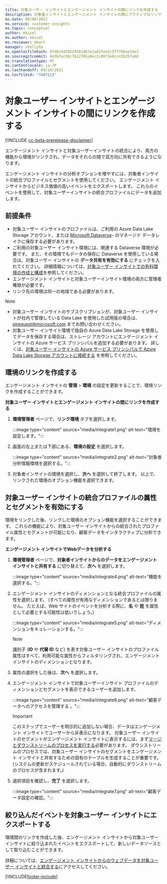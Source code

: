 ```yaml
---
title: 対象ユーザー インサイトとエンゲージメント インサイトの間にリンクを作成する
description: 対象者インサイトとエンゲージメント インサイトの間にアクティブなリンクを作成して、データの双方向共有を可能にします。
ms.date: 09/08/2021
ms.service: customer-insights
ms.topic: conceptual
author: mkisel
ms.author: mkisel
ms.reviewer: mhart
manager: shellyha
ms.openlocfilehash: 0fdbc93292291814b2e1a62fee2c5ff796ae14e2
ms.sourcegitcommit: 4e5b7ec50c7612765a9ec2c8673e0cc43b357abb
ms.translationtype: HT
ms.contentlocale: ja-JP
ms.lasthandoff: 09/10/2021
ms.locfileid: "7487113"
---
```

# <a name="create-a-link-between-audience-insights-and-engagement-insights"></a>対象ユーザー インサイトとエンゲージメント インサイトの間にリンクを作成する

[!INCLUDE [cc-beta-prerelease-disclaimer](includes/cc-beta-prerelease-disclaimer.md)]

エンゲージメント インサイトと対象ユーザーインサイトの統合により、両方の機能から環境がリンクされ、データをそれらの間で双方向に共有できるようになります。

エンゲージメント インサイトの分析オプションを増やすには、対象者インサイトの統合プロファイルとセグメントを使用してください。 エンゲージメント インサイトからビジネス価値の高いイベントをエクスポートします。 これらのイベントを使用して、対象ユーザーインサイトの統合プロファイルにデータを追加します。

## <a name="prerequisites"></a>前提条件

- 対象ユーザー インサイトのプロファイルは、ご利用の Azure Data Lake Storage アカウント、または [Microsoft Dataverse](/powerapps/maker/data-platform/data-platform-intro.md)&ndash; のマネージド データレイクに保存する必要があります。 
- ご利用の対象ユーザー インサイト環境には、関連する Dataverse 環境が必要です。 また、その環境でもデータの保存に Dataverse を使用している場合は、対象ユーザー インサイトの **データ共有を有効にする** にチェックを入れてください。 詳細情報については、[対象ユーザー インサイトでの有料環境の作成と構成](../audience-insights/get-started-paid.md)を参照してください。
- エンゲージメント インサイトと対象ユーザーインサイト環境の両方に管理者権限が必要です。
- リンク先の環境は同一の地域である必要があります。

> [!NOTE]
> - 対象ユーザー インサイトのサブスクリプションが、対象ユーザー インサイトが社内で管理している Data Lake を使用した試用版の場合は、[pirequest@microsoft.com](mailto:pirequest@microsoft.com) までお問い合わせください。 
> - 対象ユーザー インサイト環境で独自の Azure Data Lake Storage を使用してデータを保存する場合は、ストレージ アカウントにエンゲージメント インサイトの Azure サービス プリンシパルを追加する必要があります。 詳しくは、[対象ユーザー インサイトの Azure サービス プリンシパルで Azure Data Lake Storage アカウントに接続する](../audience-insights/connect-service-principal.md) を参照してください。 


## <a name="create-an-environment-link"></a>環境のリンクを作成する

エンゲージメント インサイトの **管理** > **環境** の設定を更新することで、環境リンクを作成することができます。

**対象ユーザー インサイトとエンゲージメント インサイトの間にリンクを作成する**

1. **環境管理者** ページで、**リンク環境** タブを選択します。

    :::image type="content" source="media/integrate1.png" alt-text="環境を設定します。":::

1. 画面の左上または下部にある、**環境の設定** を選択します。

     :::image type="content" source="media/integrate2.png" alt-text="対象者分析情報環境を選択する。":::

1. 対象者インサイトの環境を選択し、**次へ** を選択して終了します。 以上で、リンクされた環境のオプション機能を選択できます。
 
## <a name="enable-audience-insights-unified-profiles-attributes-and-segments"></a>対象ユーザー インサイトの統合プロファイルの属性とセグメントを有効にする

環境をリンクした後、リンクした環境のオプション機能を選択することができます。 これらの機能により、対象ユーザー インサイトからの統合されたプロファイル属性とセグメントが可能になり、顧客データをインタラクティブに分析できます。

**エンゲージメント インサイトでWebデータを分析する**

1. **環境管理者** ページで、**対象者インサイトからのデータをエンゲージメント インサイトと共有する** に切り替えて、**次へ** を選択します。

    :::image type="content" source="media/integrate4.png" alt-text="機能を選択する。":::

1. エンゲージメント インサイトのディメンションとなる統合プロファイルの属性を選択します。 (すべての属性が有用なディメンションであるとは限りません。 たとえば、Web サイトのイベントを分析する際に、**名** や **姓** を属性として必要とする可能性は低いでしょう。)

    :::image type="content" source="media/integrate5.png" alt-text="ディメンションをキュレーションする。":::

   >[!NOTE]
   > 識別子 (**ID** や **代替 ID** など) を表す対象ユーザー インサイトのプロファイル属性はすべて、利用可能な属性からフィルタリングされ、エンゲージメント インサイトのディメンションとなります。

1. 属性の選択をした後は、**次へ** を選択します。
1. エンゲージメント インサイトで対象ユーザーインサイト プロファイルのディメンションとセグメントを表示できるユーザーを追加します。

    :::image type="content" source="media/integrate6.png" alt-text="顧客データへのアクセスを管理する 。":::

   > [!IMPORTANT]
   > このステップでユーザーを明示的に追加しない場合、データはエンゲージメント インサイトでユーザーから非表示になります。
   > 対象ユーザー インサイトのセグメントがエンゲージメント インサイトに表示するには、まず[マージとダウンストリームのプロセスを実行する](../audience-insights/merge-entities.md)必要があります。 ダウンストリームのプロセスでは、対象ユーザー インサイトのセグメントをエンゲージメント インサイトと共有するための固有のテーブルを生成することが重要です。 (システムの更新がスケジュールされている場合、自動的にダウンストリームのプロセスが含まれます。)

1. 選択項目を確認し、**完了** を選択します。

    :::image type="content" source="media/integrate7.png" alt-text="顧客データ設定の確認。":::

## <a name="export-refined-events-to-audience-insights"></a>絞り込んだイベントを対象ユーザー インサイトにエクスポートする

環境間のリンクを作成した後、エンゲージメント インサイトから対象ユーザー インサイトに絞り込まれたイベントをエクスポートして、新しいデータソースとして取り込むことができます。 

詳細については、[エンゲージメント インサイトからのウェブデータを対象ユーザー インサイトと統合する](../audience-insights/integrate-engagement-insights.md)にアクセスしてください。

<!--
## Share engagement insights refined events with audience insights

After you create a link between environments, a new option becomes available for you to share [refined events](refined-events.md) with audience insights.

Consider the following when creating refined events for audience insights: 

- Provide a meaningful name for the refined event. It will be used as an activity name in audience insights.
- Select at least the following properties to create an activity in audience insights: 
    - Signal.Action.Name indicates the activity details.
    - Signal.User.Id maps with the customer ID.
    - Signal.View.Uri is a web address as a basis for segments or measures.
    - Signal.Export.Id is a primary key for events.
    - Signal.Timestamp determines the date and time for the activity.

To share refined events:

1. From the engagement insights menu, select **Data** and then select the **Events** tab.
2. On the **Action** menu, select **Share as activity**.

    :::image type="content" source="media/integrate8.png" alt-text="Data shared events settings.":::

3. You can view and stop actively shared events on the **Export and Sharing** tab.
4. -- per Michael K, we need a mock here (Mukesh needs to update to reflect what happens in AUI once a user shares a refined event (i.e. no longer AUI, data wrangler needs to go discover data in the storage, the shared event is available as a DS and entity, correct?)

### Attach refined events shared as activities to unified profiles in audience insights

You can bring customer web activity data from engagement insights into audience insights. In addition to transactional, demographic, or behavioral data, you can view activities on the web in unified customer profiles. You can then use these profiles to get insights such as segments, measures, and predictions for audience activation.

Follow the steps in [data unification](../audience-insights/data-unification.md) to map, match, and merge website authentication information to unified profiles in audience insights.

You can also share refined events that are now available in audience insights, identified as data sources and entities. 

Next, you can relate event data from engagement insights as unified activities in customer profiles.

### Relate refined event data as an activity of a customer profile

After unifying the data, you can configure the activity for the customer profile. For more information, go to [Customer activities](../audience-insights/activities.md).

:::image type="content" source="media/web-event-activity.png" alt-text="Activities page with expanded Edit activity pane.":::

Next, configure the new activity by using mapping elements: 

- **Primary Key**: Signal.Export.Id, a unique ID that is available for every event record in engagement insights. This property is automatically generated.

- **Timestamp**: Signal.Timestamp in the event property.

- **Event**: Signal.Name, the event name that you want to track.

- **Web address**: Signal.View.Uri that refers to the URI of the page that created the event.

- **Details**: Signal.Action.Name to represent the information to associate with the event. The selected property in this case indicates that the event is for email promotion.

- **Activity type**: In this example, we choose the existing activity type WebLog. This selection is a useful filter option to run prediction models or create segments based on this activity type.

- **Set up relationship**: This important setting ties the activity to existing customer profiles. **Signal.User.Id** is the identifier configured in the SDK to be collected. It relates to the user ID in other data sources that are configured in audience insights. 

This example configures the relationship between Signal.User.Id and RetailCustomers:CustomerRetailId, which is the primary key that was identified in the map step of the data unification process.

After processing the activities, you can review customer records and open a customer card to see activities from engagement insights in the timeline. 

> [!TIP]
> To find a customer ID that has an engagement insights activity, go to **Entities** and preview the data for the UnifiedActivity entity. **ActivityTypeDisplay = WebLog** contains the engagement insights activity configured in the preceding example. Copy the customer ID for one of those records and search<!--note from editor: Edit okay? I couldn't quite follow this.-- > for that ID on the **Customers** page.

--> 

[!INCLUDE[footer-include](../includes/footer-banner.md)]
